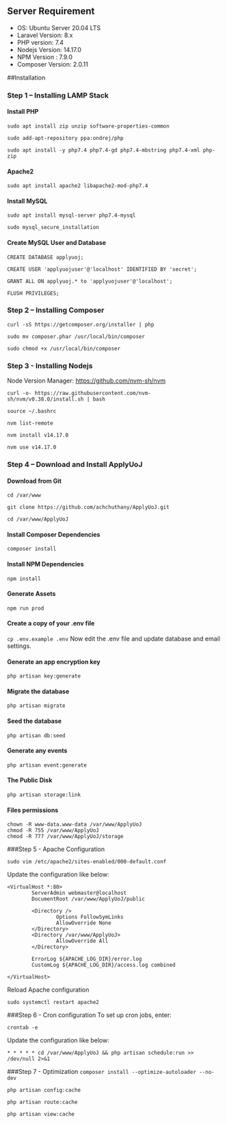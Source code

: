 ## Server Requirement 
* OS: Ubuntu Server 20.04 LTS
* Laravel Version: 8.x
* PHP version: 7.4
* Nodejs Version: 14.17.0
* NPM Version : 7.9.0
* Composer Version: 2.0.11

##Installation

### Step 1 – Installing LAMP Stack
#### Install PHP
`sudo apt install zip unzip software-properties-common`

`sudo add-apt-repository ppa:ondrej/php`

`sudo apt install -y php7.4 php7.4-gd php7.4-mbstring php7.4-xml php-zip`

#### Apache2
`sudo apt install apache2 libapache2-mod-php7.4`

#### Install MySQL
`sudo apt install mysql-server php7.4-mysql`

`sudo mysql_secure_installation`

#### Create MySQL User and Database
`CREATE DATABASE applyuoj;`

`CREATE USER 'applyuojuser'@'localhost' IDENTIFIED BY 'secret';`

`GRANT ALL ON applyuoj.* to 'applyuojuser'@'localhost';`

`FLUSH PRIVILEGES;`


### Step 2 – Installing Composer
`curl -sS https://getcomposer.org/installer | php`

`sudo mv composer.phar /usr/local/bin/composer`

`sudo chmod +x /usr/local/bin/composer`

### Step 3 - Installing Nodejs
Node Version Manager: https://github.com/nvm-sh/nvm

`curl -o- https://raw.githubusercontent.com/nvm-sh/nvm/v0.38.0/install.sh | bash`

`source ~/.bashrc`

`nvm list-remote`

`nvm install v14.17.0`

`nvm use v14.17.0`

### Step 4 – Download and Install ApplyUoJ
#### Download from Git
`cd /var/www`

`git clone https://github.com/achchuthany/ApplyUoJ.git`

`cd /var/www/ApplyUoJ`

#### Install Composer Dependencies
`composer install`

#### Install NPM Dependencies
`npm install`

#### Generate Assets
`npm run prod`

#### Create a copy of your .env file
`cp .env.example .env`
Now edit the .env file and update database and email settings.

#### Generate an app encryption key
`php artisan key:generate`

#### Migrate the database
`php artisan migrate`

#### Seed the database
`php artisan db:seed`

#### Generate any events
`php artisan event:generate`

#### The Public Disk
`php artisan storage:link`

#### Files permissions 
```
chown -R www-data.www-data /var/www/ApplyUoJ
chmod -R 755 /var/www/ApplyUoJ
chmod -R 777 /var/www/ApplyUoJ/storage
```
###Step 5 - Apache Configuration

`sudo vim /etc/apache2/sites-enabled/000-default.conf`

Update the configuration like below:

``` 
<VirtualHost *:80>
        ServerAdmin webmaster@localhost
        DocumentRoot /var/www/ApplyUoJ/public

        <Directory />
                Options FollowSymLinks
                AllowOverride None
        </Directory>
        <Directory /var/www/ApplyUoJ>
                AllowOverride All
        </Directory>

        ErrorLog ${APACHE_LOG_DIR}/error.log
        CustomLog ${APACHE_LOG_DIR}/access.log combined

</VirtualHost>
```

Reload Apache configuration

`sudo systemctl restart apache2 `

###Step 6 - Cron configuration
To set up cron jobs, enter:

`crontab -e`

Update the configuration like below:

`* * * * * cd /var/www/ApplyUoJ && php artisan schedule:run >> /dev/null 2>&1`


###Step 7 -  Optimization
`composer install --optimize-autoloader --no-dev`

`php artisan config:cache`

`php artisan route:cache`

`php artisan view:cache`
